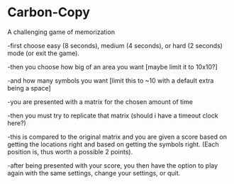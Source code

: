 # Carbon-Copy
A challenging game of memorization

-first choose easy (8 seconds), medium (4 seconds), or hard (2 seconds) mode (or exit the game).

-then you choose how big of an area you want [maybe limit it to 10x10?] 

-and how many symbols you want [limit this to ~10 with a default extra being a space]

-you are presented with a matrix for the chosen amount of time

-then you must try to replicate that matrix (should i have a timeout clock here?)

-this is compared to the original matrix and you are given a score based on getting the locations right and based on getting the symbols right. (Each position is, thus worth a possible 2 points).

-after being presented with your score, you then have the option to play again with the same settings, change your settings, or quit.
